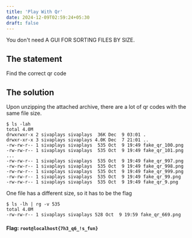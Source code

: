 ```yaml
---
title: 'Play With Qr'
date: 2024-12-09T02:59:24+05:30
draft: false
---
```


You don't need A GUI FOR SORTING FILES BY SIZE.

<!--more-->

## The statement
Find the correct qr code

## The solution

Upon unzipping the attached archive, there are a lot of qr codes with the same file size.
```terminal
$ ls -lah 
total 4.0M
drwxrwxr-x 2 sivaplays sivaplays  36K Dec  9 03:01 .
drwxr-xr-x 3 sivaplays sivaplays 4.0K Dec  7 21:01 ..
-rw-rw-r-- 1 sivaplays sivaplays  535 Oct  9 19:49 fake_qr_100.png
-rw-rw-r-- 1 sivaplays sivaplays  535 Oct  9 19:49 fake_qr_101.png
...
-rw-rw-r-- 1 sivaplays sivaplays  535 Oct  9 19:49 fake_qr_997.png
-rw-rw-r-- 1 sivaplays sivaplays  535 Oct  9 19:49 fake_qr_998.png
-rw-rw-r-- 1 sivaplays sivaplays  535 Oct  9 19:49 fake_qr_999.png
-rw-rw-r-- 1 sivaplays sivaplays  535 Oct  9 19:49 fake_qr_99.png
-rw-rw-r-- 1 sivaplays sivaplays  535 Oct  9 19:49 fake_qr_9.png
```

One file has a different size, so it has to be the flag
```terminal
$ ls -lh | rg -v 535
total 4.0M
-rw-rw-r-- 1 sivaplays sivaplays 528 Oct  9 19:59 fake_qr_669.png
```

#### Flag: `root@localhost{7h3_q6_!s_fun}`
